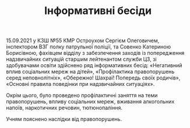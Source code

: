 ﻿---
title: Інформативні бесіди
---

15.09.2021 у КЗШ №55 КМР Остроухом Сергієм Олеговичем, інспектором ВЗГ полку патрульної поліції, та Совенко Катериною Борисівною, фахівцем відділу з забезпечення заходів із попередження надзвичайних ситуацій старшим лейтенантом служби ЦЗ, зі здобувачами освіти здійснено ряд інформативних бесід: «Негативний вплив соціальних мереж на дітей», «Профілактика правопорушень серед неповнолітніх», «Обережно! Шахраї! Попередь своїх родичів», «Основні правила поведінки при надзвичайних ситуаціях». 

Окрім цього, було проведено профілактичні заняття на теми правопорушень, впливу соціальних мереж, вживання алкогольних напоїв, наркотичних речовин, тютюнопаління. 

Учням пояснено наслідки від правопорушень.

<slideshow></slideshow>